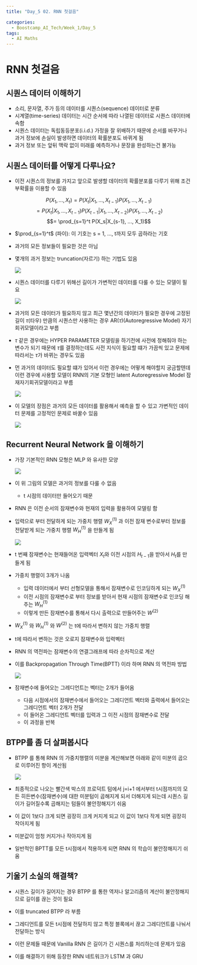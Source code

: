 ```yaml
---
title: "Day_5 02. RNN 첫걸음"

categories:
  - Boostcamp_AI_Tech/Week_1/Day_5
tags:
  - AI Maths
---
```


# RNN 첫걸음

## 시퀀스 데이터 이해하기

- 소리, 문자열, 주가 등의 데이터를 시퀀스(sequence) 데이터로 분류
- 시계열(time-series) 데이터는 시간 순서에 따라 나열된 데이터로 시퀀스 데이터에 속함
- 시퀀스 데이터는 독립동등분포(i.i.d.) 가정을 잘 위배하기 때문에 순서를 바꾸거나 과거 정보에 손실이 발생하면 데이터의 확률분포도 바뀌게 됨
- 과거 정보 또는 앞뒤 맥락 없이 미래를 예측하거나 문장을 완성하는건 불가능

## 시퀀스 데이터를 어떻게 다루나요?

- 이전 시퀀스의 정보를 가지고 앞으로 발생할 데이터의 확률분포를 다루기 위해 조건부확률을 이용할 수 있음

$$P(X_1, ..., X_t) = P(X_t|X_1, ..., X_{t-1})P(X_1, ..., X_{t-1})$$
$$= P(X_t|X_1, ..., X_{t-1})P(X_{t-1}|X_1, ..., X_{t-2})P(X_1, ..., X_{t-2})$$
$$= \prod_{s=1}^t P(X_s|X_{s-1}, ..., X_1)$$

- $\prod_{s=1}^t$ (파이): 이 기호는 s = 1, ..., t까지 모두 곱하라는 기호 

- 과거의 모든 정보들이 필요한 것은 아님
- 몇개의 과거 정보는 truncation(자르기) 하는 기법도 있음

    ![](./img/2021-08-06-10-58-55.png)

- 시퀀스 데이터를 다루기 위해선 길이가 가변적인 데이터를 다룰 수 있는 모델이 필요

    ![](./img/2021-08-06-11-00-41.png)

- 과거의 모든 데이터가 필요하지 않고 최근 몇년간의 데이터가 필요한 경우에 고정된 길이 $\tau$(타우) 만큼의 시퀀스만 사용하는 경우 AR($\tau$)(Autoregressive Model) 자기회귀모델이라고 부름

- $\tau$ 같은 경우에는 HYPER PARAMETER 모델링을 하기전에 사전에 정해줘야 하는 변수가 되기 때문에 $\tau$를 결정하는데도 사전 지식이 필요할 떄가 가끔씩 있고 문제에 따라서는 $\tau$가 바뀌는 경우도 있음

- 먼 과거의 데이터도 필요할 떄가 있어서 이런 경우에는 어떻게 해야할지 궁금할텐데 이런 경우에 사용할 모델이 RNN의 기본 모형인 latent Autoregressive Model 잠재자기회귀모델이라고 부름

    ![](./img/2021-08-06-11-07-17.png)

- 이 모델의 장점은 과거의 모든 데이터를 활용해서 예측을 할 수 있고 가변적인 데이터 문제를 고정적인 문제로 바꿀수 있음

    ![](./img/2021-08-06-11-09-07.png)

## Recurrent Neural Network 을 이해하기

- 가장 기본적인 RNN 모형은 MLP 와 유사한 모양

    ![](./img/2021-08-06-11-09-47.png)

- 이 위 그림의 모델은 과거의 정보를 다룰 수 없음
    - t 시점의 데이터만 들어오기 때문

- RNN 은 이전 순서의 잠재변수와 현재의 입력을 활용하여 모델링 함
- 입력으로 부터 전달하게 되는 가중치 행렬 $W_{X}^{(1)}$ 과 이전 잠재 변수로부터 정보를 전달받게 되는 가중치 행렬 $W_{H}^{(1)}$ 을 만들게 됨

    ![](./img/2021-08-06-11-11-51.png)

- t 번째 잠재변수는 현재들어온 입력벡터 $X_t$와 이전 시점의 $H_{t-1}$을 받아서 $H_t$를 만들게 됨
- 가중치 행렬이 3개가 나옴
  - 입력 데이터에서 부터 선형모델을 통해서 잠재변수로 인코딩하게 되는 $W_{X}^{(1)}$
  - 이전 시점의 잠재변수로 부터 정보를 받아서 현재 시점의 잠재변수로 인코딩 해주는 $W_{H}^{(1)}$
  - 이렇게 만든 잠재변수를 통해서 다시 출력으로 만들어주는 $W^{(2)}$

- $W_{X}^{(1)}$ 와 $W_{H}^{(1)}$ 와 $W^{(2)}$ 는 t에 따라서 변하지 않는 가중치 행렬
- t에 따라서 변하는 것은 오로지 잠재변수와 입력벡터

- RNN 의 역전파는 잠재변수의 연결그래프에 따라 순차적으로 계산
- 이를 Backpropagation Through Time(BPTT) 이라 하며 RNN 의 역전파 방법

    ![](./img/2021-08-06-11-21-01.png)

- 잠재변수에 들어오는 그레디언트는 벡터는 2개가 들어옴 
  - 다음 시점에서의 잠재변수에서 들어오는 그레디언트 벡터와 출력에서 들어오는 그레디언트 벡터 2개가 전달
  - 이 들어온 그레디언트 벡터를 입력과 그 이전 시점의 잠재변수로 전달
  - 이 과정을 반복

## BTPP를 좀 더 살펴봅시다

- BTPP 를 통해 RNN 의 가중치행렬의 미분을 계산해보면 아래와 같이 미분의 곱으로 이루어진 항이 계산됨

    ![](./img/2021-08-06-11-24-49.png)

- 최종적으로 나오는 빨간색 박스의 프로덕트 텀에서 j=i+1 에서부터 t시점까지의 모든 히든변수(잠재변수)에 대한 미분텀이 곱해지게 되서 더해지게 되는데 시퀀스 길이가 길어질수록 곱해지는 텀들이 불안정해지기 쉬움
- 이 값이 1보다 크게 되면 굉장히 크게 커지게 되고 이 값이 1보다 작게 되면 굉장히 작아지게 됨
- 미분값이 엄청 커지거나 작아지게 됨
- 일반적인 BPTT를 모든 t시점에서 적용하게 되면 RNN 의 학습이 불안정해지기 쉬움

## 기울기 소실의 해결책?

- 시퀀스 길이가 길어지는 경우 BTPP 를 통한 역저나 알고리즘의 계산이 불안정해지므로 길이를 끊는 것이 필요
- 이를 truncated BTPP 라 부름
- 그레디언트를 모든 t시점에 전달하지 않고 특정 블록에서 끊고 그레디언트를 나눠서 전달하는 방식

- 이런 문제들 때문에 Vanilla RNN 은 길이가 긴 시퀀스를 처리하는데 문제가 있음
- 이를 해결하기 위해 등장한 RNN 네트워크가 LSTM 과 GRU 

